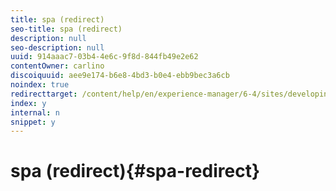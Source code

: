 ```yaml
---
title: spa (redirect)
seo-title: spa (redirect)
description: null
seo-description: null
uuid: 914aaac7-03b4-4e6c-9f8d-844fb49e2e62
contentOwner: carlino
discoiquuid: aee9e174-b6e8-4bd3-b0e4-ebb9bec3a6cb
noindex: true
redirecttarget: /content/help/en/experience-manager/6-4/sites/developing/using/reference-materials
index: y
internal: n
snippet: y
---
```


# spa (redirect){#spa-redirect}

